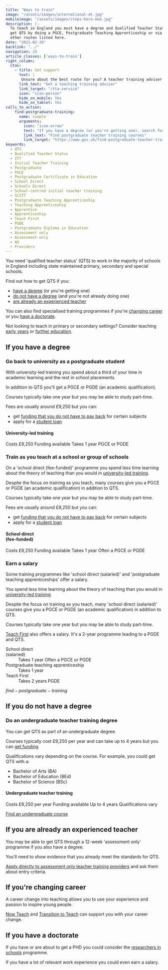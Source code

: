 ```yaml
---
title: "Ways to train"
image: "/assets/images/international-dt.jpg"
mobileimage: "/assets/images/steps-hero-mob.jpg"
description: |-
  To teach in England you must have a degree and Qualified Teacher Status. You can
  get QTS by doing a PGCE, Postgraduate Teaching Apprenticeship or via one of the
  other routes listed here.
date: "2021-02-26"
backlink: "../"
navigation: 20
article_classes: ['ways-to-train']
right_column:
  ctas:
    - title: Get support
      text: |
       Unsure about the best route for you? A teacher training adviser can help.
      link_text: "Get a teaching training adviser"
      link_target: "/tta-service"
      icon: "icon-person"
      hide_on_mobile: Yes
      hide_on_tablet: Yes
calls_to_action:
    find-postgraduate-training:
      name: simple
      arguments:
        icon: "icon-arrow"
        text: "If you have a degree (or you're getting one), search for postgraduate courses leading to qualified teacher status (QTS). This search tool does not include Teach First courses."
        link_text: "Find postgraduate teacher training courses"
        link_target: "https://www.gov.uk/find-postgraduate-teacher-training-courses"
keywords:
  - QTS
  - Qualified Teacher Status
  - ITT
  - Initial Teacher Training
  - Postgraduate
  - PGCE
  - Postgraduate Certificate in Education
  - School Direct
  - Schools Direct
  - School-centred initial teacher training
  - SCITT
  - Postgraduate Teaching Apprenticeship
  - Teaching Apprenticeship
  - Apprentice
  - Apprenticeship
  - Teach First
  - PGDE
  - Postgraduate Diploma in Education
  - Assessment only
  - Assessment-only
  - AO
  - Providers
---
```


You need 'qualified teacher status' (QTS) to work in the majority of schools in England including state maintained primary, secondary and special schools.

Find out how to get QTS if you:

* [have a degree](#if-you-have-a-degree) (or you're getting one)
* [do not have a degree](#if-you-do-not-have-a-degree) (and you're not already doing one)
* [are already an experienced teacher](#if-you-are-already-an-experienced-teacher)

You can also find specialised training programmes if you're [changing career](#if-youre-changing-career) or you [have a doctorate](#if-you-have-a-doctorate).

Not looking to teach in primary or secondary settings? Consider teaching [early years](/early-years-teaching-training) or [further education](/further-education-teacher-training).

## If you have a degree

### Go back to university as a postgraduate student

With university-led training you spend about a third of your time in academic learning and the rest in school placements.

In addition to QTS you'll get a PGCE or PGDE (an academic qualification).

Courses typically take one year but you may be able to study part-time.

Fees are usually around £9,250 but you can:

* get [funding that you do not have to pay back](/funding-your-training#bursaries-and-scholarships) for certain subjects
* apply for a [student loan](/funding-your-training#tuition-fee-and-maintenance-loans)

<div class="training-attributes">
  <h4>University-led training</h4>
  <div class="badges">
    <span class="badge pink">Costs £9,250</span>
    <span class="badge dark-cyan">Funding available</span>
    <span class="badge purple">Takes 1 year</span>
    <span class="badge dark-blue">PGCE or PGDE</span>
  </div>
</div>

### Train as you teach at a school or group of schools

On a 'school direct (fee-funded)' programme you spend less time learning about the theory of teaching than you would in [university-led training](/ways-to-train#go-back-to-university-as-a-postgraduate-student).

Despite the focus on training as you teach, many courses give you a PGCE or PGDE (an academic qualification) in addition to QTS.

Courses typically take one year but you may be able to study part-time.

Fees are usually around £9,250 but you can:

* get [funding that you do not have to pay back](/funding-your-training#bursaries-and-scholarships) for certain subjects
* apply for a [student loan](/funding-your-training#tuition-fee-and-maintenance-loans)  

<div class="training-attributes">
  <h4>School direct<br/>(fee-funded)</h4>
  <div class="badges">
    <span class="badge pink">Costs £9,250</span>
    <span class="badge dark-cyan">Funding available</span>
    <span class="badge purple">Takes 1 year</span>
    <span class="badge dark-blue">Often a PGCE or PGDE</span>
  </div>
</div>

### Earn a salary

Some training programmes like 'school direct (salaried)' and 'postgraduate teaching apprenticeships' offer a salary.

You spend less time learning about the theory of teaching than you would in [university-led training](/ways-to-train#go-back-to-university-as-a-postgraduate-student).

Despite the focus on training as you teach, many 'school direct (salaried)' courses give you a PGCE or PGDE (an academic qualification) in addition to QTS.

Courses typically take one year but you may be able to study part-time.

[Teach First](https://www.teachfirst.org.uk/) also offers a salary. It's a 2-year programme leading to a PGDE and QTS.

<dl>
  <div class="training-option">
    <dt>School direct<br/>(salaried)</dt>
    <dd class="badges">
      <span class="badge purple">Takes 1 year</span>
      <span class="badge dark-blue">Often a PGCE or PGDE</span>
    </dd>
  </div>

  <div class="training-option">
    <dt>Postgraduate teaching apprenticeship</dt>
    <dd class="badges">
      <span class="badge purple">Takes 1 year</span>
    </dd>
  </div>

  <div class="training-option">
    <dt>Teach First</dt>
    <dd class="badges">
      <span class="badge purple">Takes 2 years</span>
      <span class="badge dark-blue">PGDE</span>
    </dd>
  </div>
</dl>

$find-postgraduate-training$

## If you do not have a degree

### Do an undergraduate teacher training degree

You can get QTS as part of an undergraduate degree.

Courses typically cost £9,250 per year and can take up to 4 years but you can [get funding](https://www.gov.uk/student-finance-calculator).

Qualifications vary depending on the course. For example, you could get QTS with a:

* Bachelor of Arts (BA)
* Bachelor of Education (BEd)
* Bachelor of Science (BSc)

<div class="training-attributes">
  <h4>Undergraduate teacher training</h4>
  <div class="badges">
    <span class="badge pink">Costs £9,250 per year</span>
    <span class="badge dark-cyan">Funding available</span>
    <span class="badge purple">Up to 4 years</span>
    <span class="badge dark-blue">Qualifications vary</span>
  </div>
</div>

<a href="https://digital.ucas.com/search" class="button">Find an undergraduate course</a>

## If you are already an experienced teacher

You may be able to get QTS through a 12-week 'assessment only' programme if you also have a degree.

You’ll need to show evidence that you already meet the standards for QTS.

[Apply directly to assessment only teacher training providers](/assessment-only-providers) and ask them about entry criteria.

## If you're changing career

A career change into teaching allows you to use your experience and
passion to inspire young people.

[Now Teach](https://nowteach.org.uk/) and [Transition to Teach](https://www.transitiontoteach.co.uk/) can support you with your career change.

## If you have a doctorate

If you have or are about to get a PHD you could consider the [researchers in schools](https://thebrilliantclub.org/researchers-in-schools/) programme.

If you have a lot of relevant work experience you could even earn a salary.
